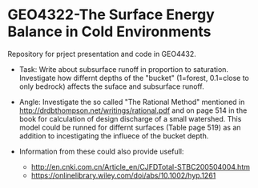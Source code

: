 # GEO4322-The Surface Energy Balance in Cold Environments 

Repository for prject presentation and code in GEO4432.

- Task: Write about subsurface runoff in proportion to saturation. Investigate how differnt depths of the "bucket" (1=forest, 0.1=close to only bedrock) affects the suface and subsurface runoff. 

- Angle: Investigate the so called "The Rational Method" mentioned in http://drdbthompson.net/writings/rational.pdf and on page 514 in the book for calculation of design discharge of a small watershed. This model could be runned for differnt surfaces (Table page 519) as an addition to incestigating the influece of the bucket depth.  

- Information from these could also provide usefull: 
    * http://en.cnki.com.cn/Article_en/CJFDTotal-STBC200504004.htm
    * https://onlinelibrary.wiley.com/doi/abs/10.1002/hyp.1261
    

